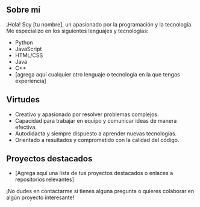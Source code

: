 ## Sobre mí
¡Hola! Soy [tu nombre], un apasionado por la programación y la tecnología. Me especializo en los siguientes lenguajes y tecnologías:

- Python
- JavaScript
- HTML/CSS
- Java
- C++
- [agrega aquí cualquier otro lenguaje o tecnología en la que tengas experiencia]

## Virtudes
- Creativo y apasionado por resolver problemas complejos.
- Capacidad para trabajar en equipo y comunicar ideas de manera efectiva.
- Autodidacta y siempre dispuesto a aprender nuevas tecnologías.
- Orientado a resultados y comprometido con la calidad del código.

## Proyectos destacados
- [Agrega aquí una lista de tus proyectos destacados o enlaces a repositorios relevantes]

¡No dudes en contactarme si tienes alguna pregunta o quieres colaborar en algún proyecto interesante!
